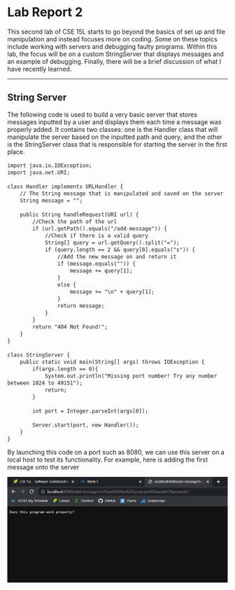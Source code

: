 # Lab Report 2

This second lab of CSE 15L starts to go beyond the basics of set up and file manipulation and instead focuses more on coding. Some on these topics include working with 
servers and debugging faulty programs. Within this lab, the focus will be on a custom StringServer that displays messages and an example of debugging. Finally, there will
be a brief discussion of what I have recently learned.

---

## String Server

The following code is used to build a very basic server that stores messages inputted by a user and displays them each time a message was properly added. It contains
two classes: one is the Handler class that will manipulate the server based on the inputted path and query, and the other is the StringServer class that is responsible
for starting the server in the first place.

```
import java.io.IOException;
import java.net.URI;

class Handler implements URLHandler {
    // The String message that is manipulated and saved on the server
    String message = "";

    public String handleRequest(URI url) {
        //Check the path of the url
        if (url.getPath().equals("/add-message")) {
            //Check if there is a valid query
            String[] query = url.getQuery().split("=");
            if (query.length == 2 && query[0].equals("s")) {
                //Add the new message on and return it
                if (message.equals("")) {
                    message += query[1];
                }
                else {
                    message += "\n" + query[1];
                }
                return message;
            }
        }
        return "404 Not Found!";
    }
}

class StringServer {
    public static void main(String[] args) throws IOException {
        if(args.length == 0){
            System.out.println("Missing port number! Try any number between 1024 to 49151");
            return;
        }

        int port = Integer.parseInt(args[0]);

        Server.start(port, new Handler());
    }
}
```

By launching this code on a port such as 8080, we can use this server on a local host to test its functionality. For example, here is adding the first message onto the
server

![First Addition To StringServer](First%20Test%20of%20StringServer.png)
